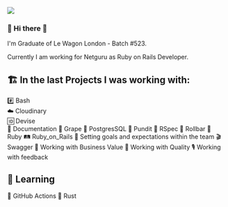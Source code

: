 ![](https://komarev.com/ghpvc/?username=GWiktorzak&color=blue&style=plastic&label=👁)
### 👋 Hi there 👋
I'm Graduate of Le Wagon London - Batch #523. 

Currently I am working for Netguru as Ruby on Rails Developer.


## 🏗 In the last Projects I was working with:

#️⃣ Bash                                                 
☁️ Cloudinary                                       
🆔 Devise                                             
📄 Documentation 
🍇 Grape 
🐘 PostgresSQL 
🔐 Pundit 
🧪 RSpec 
🎢 Rollbar 
💎 Ruby 
🛤 Ruby_on_Rails 
🎯 Setting goals and expectations within the team 
🎬 Swagger 
🗽 Working with Business Value 
🥇 Working with Quality 
🎙 Working with feedback

## 🧠 Learning
🌱 GitHub Actions
🌱 Rust
